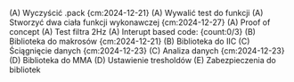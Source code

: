 (A) Wyczyścić .pack {cm:2024-12-21}
(A) Wywalić test do funkcji
(A) Stworzyć dwa ciała funkcji wykonawczej {cm:2024-12-27}
(A) Proof of concept
(A) Test filtra 2Hz
(A) Interupt based code: {count:0/3}
(B) Biblioteka do makrosów {cm:2024-12-21}
(B) Biblioteka do IIC
(C) Ściągnięcie danych {cm:2024-12-23}
(C) Analiza danych {cm:2024-12-23}
(D) Biblioteka do MMA
(D) Ustawienie tresholdów 
(E) Zabezpieczenia do bibliotek
